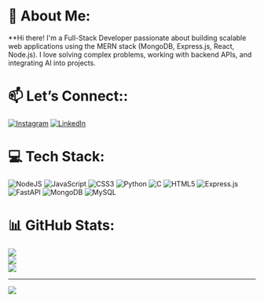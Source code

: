 # 💫 About Me:
**Hi there! I'm a Full-Stack Developer passionate about building scalable web applications using the MERN stack (MongoDB, Express.js, React, Node.js). I love solving complex problems, working with backend APIs, and integrating AI into projects.


# 📫 Let’s Connect::
[![Instagram](https://img.shields.io/badge/Instagram-%23E4405F.svg?logo=Instagram&logoColor=white)](https://instagram.com/shafaz_khazi) [![LinkedIn](https://img.shields.io/badge/LinkedIn-%230077B5.svg?logo=linkedin&logoColor=white)](https://linkedin.com/in/https://www.linkedin.com/in/shafazabdulla/) 

# 💻 Tech Stack:
![NodeJS](https://img.shields.io/badge/node.js-6DA55F?style=for-the-badge&logo=node.js&logoColor=white) ![JavaScript](https://img.shields.io/badge/javascript-%23323330.svg?style=for-the-badge&logo=javascript&logoColor=%23F7DF1E) ![CSS3](https://img.shields.io/badge/css3-%231572B6.svg?style=for-the-badge&logo=css3&logoColor=white) ![Python](https://img.shields.io/badge/python-3670A0?style=for-the-badge&logo=python&logoColor=ffdd54) ![C](https://img.shields.io/badge/c-%2300599C.svg?style=for-the-badge&logo=c&logoColor=white) ![HTML5](https://img.shields.io/badge/html5-%23E34F26.svg?style=for-the-badge&logo=html5&logoColor=white) ![Express.js](https://img.shields.io/badge/express.js-%23404d59.svg?style=for-the-badge&logo=express&logoColor=%2361DAFB) ![FastAPI](https://img.shields.io/badge/FastAPI-005571?style=for-the-badge&logo=fastapi) ![MongoDB](https://img.shields.io/badge/MongoDB-%234ea94b.svg?style=for-the-badge&logo=mongodb&logoColor=white) ![MySQL](https://img.shields.io/badge/mysql-4479A1.svg?style=for-the-badge&logo=mysql&logoColor=white)
# 📊 GitHub Stats:
![](https://github-readme-stats.vercel.app/api?username=shafaz9539&theme=dark&hide_border=false&include_all_commits=false&count_private=false)<br/>
![](https://github-readme-streak-stats.herokuapp.com/?user=shafaz9539&theme=dark&hide_border=false)<br/>
![](https://github-readme-stats.vercel.app/api/top-langs/?username=shafaz9539&theme=dark&hide_border=false&include_all_commits=false&count_private=false&layout=compact)

---
[![](https://visitcount.itsvg.in/api?id=shafaz9539&icon=0&color=0)](https://visitcount.itsvg.in)

<!-- Proudly created with GPRM ( https://gprm.itsvg.in ) -->
